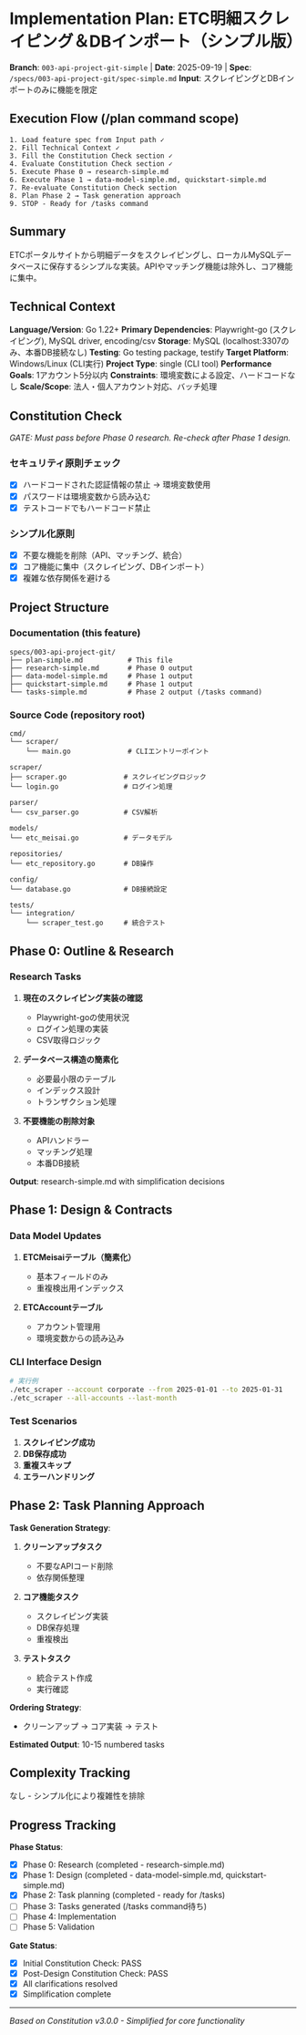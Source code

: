 # Implementation Plan: ETC明細スクレイピング＆DBインポート（シンプル版）

**Branch**: `003-api-project-git-simple` | **Date**: 2025-09-19 | **Spec**: `/specs/003-api-project-git/spec-simple.md`
**Input**: スクレイピングとDBインポートのみに機能を限定

## Execution Flow (/plan command scope)
```
1. Load feature spec from Input path ✓
2. Fill Technical Context ✓
3. Fill the Constitution Check section ✓
4. Evaluate Constitution Check section ✓
5. Execute Phase 0 → research-simple.md
6. Execute Phase 1 → data-model-simple.md, quickstart-simple.md
7. Re-evaluate Constitution Check section
8. Plan Phase 2 → Task generation approach
9. STOP - Ready for /tasks command
```

## Summary
ETCポータルサイトから明細データをスクレイピングし、ローカルMySQLデータベースに保存するシンプルな実装。APIやマッチング機能は除外し、コア機能に集中。

## Technical Context
**Language/Version**: Go 1.22+
**Primary Dependencies**: Playwright-go (スクレイピング), MySQL driver, encoding/csv
**Storage**: MySQL (localhost:3307のみ、本番DB接続なし)
**Testing**: Go testing package, testify
**Target Platform**: Windows/Linux (CLI実行)
**Project Type**: single (CLI tool)
**Performance Goals**: 1アカウント5分以内
**Constraints**: 環境変数による設定、ハードコードなし
**Scale/Scope**: 法人・個人アカウント対応、バッチ処理

## Constitution Check
*GATE: Must pass before Phase 0 research. Re-check after Phase 1 design.*

### セキュリティ原則チェック
- [x] ハードコードされた認証情報の禁止 → 環境変数使用
- [x] パスワードは環境変数から読み込む
- [x] テストコードでもハードコード禁止

### シンプル化原則
- [x] 不要な機能を削除（API、マッチング、統合）
- [x] コア機能に集中（スクレイピング、DBインポート）
- [x] 複雑な依存関係を避ける

## Project Structure

### Documentation (this feature)
```
specs/003-api-project-git/
├── plan-simple.md           # This file
├── research-simple.md       # Phase 0 output
├── data-model-simple.md     # Phase 1 output
├── quickstart-simple.md     # Phase 1 output
└── tasks-simple.md          # Phase 2 output (/tasks command)
```

### Source Code (repository root)
```
cmd/
└── scraper/
    └── main.go              # CLIエントリーポイント

scraper/
├── scraper.go              # スクレイピングロジック
└── login.go                # ログイン処理

parser/
└── csv_parser.go           # CSV解析

models/
└── etc_meisai.go           # データモデル

repositories/
└── etc_repository.go       # DB操作

config/
└── database.go             # DB接続設定

tests/
└── integration/
    └── scraper_test.go     # 統合テスト
```

## Phase 0: Outline & Research

### Research Tasks
1. **現在のスクレイピング実装の確認**
   - Playwright-goの使用状況
   - ログイン処理の実装
   - CSV取得ロジック

2. **データベース構造の簡素化**
   - 必要最小限のテーブル
   - インデックス設計
   - トランザクション処理

3. **不要機能の削除対象**
   - APIハンドラー
   - マッチング処理
   - 本番DB接続

**Output**: research-simple.md with simplification decisions

## Phase 1: Design & Contracts

### Data Model Updates
1. **ETCMeisaiテーブル（簡素化）**
   - 基本フィールドのみ
   - 重複検出用インデックス

2. **ETCAccountテーブル**
   - アカウント管理用
   - 環境変数からの読み込み

### CLI Interface Design
```bash
# 実行例
./etc_scraper --account corporate --from 2025-01-01 --to 2025-01-31
./etc_scraper --all-accounts --last-month
```

### Test Scenarios
1. **スクレイピング成功**
2. **DB保存成功**
3. **重複スキップ**
4. **エラーハンドリング**

## Phase 2: Task Planning Approach

**Task Generation Strategy**:
1. **クリーンアップタスク**
   - 不要なAPIコード削除
   - 依存関係整理

2. **コア機能タスク**
   - スクレイピング実装
   - DB保存処理
   - 重複検出

3. **テストタスク**
   - 統合テスト作成
   - 実行確認

**Ordering Strategy**:
- クリーンアップ → コア実装 → テスト

**Estimated Output**: 10-15 numbered tasks

## Complexity Tracking
なし - シンプル化により複雑性を排除

## Progress Tracking
**Phase Status**:
- [x] Phase 0: Research (completed - research-simple.md)
- [x] Phase 1: Design (completed - data-model-simple.md, quickstart-simple.md)
- [x] Phase 2: Task planning (completed - ready for /tasks)
- [ ] Phase 3: Tasks generated (/tasks command待ち)
- [ ] Phase 4: Implementation
- [ ] Phase 5: Validation

**Gate Status**:
- [x] Initial Constitution Check: PASS
- [x] Post-Design Constitution Check: PASS
- [x] All clarifications resolved
- [x] Simplification complete

---
*Based on Constitution v3.0.0 - Simplified for core functionality*